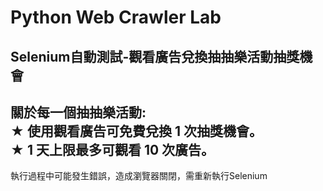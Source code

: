 # Python Web Crawler Lab
## Selenium自動測試-觀看廣告兌換抽抽樂活動抽獎機會
關於每一個抽抽樂活動:  
★ 使用觀看廣告可免費兌換 1 次抽獎機會。  
★ 1 天上限最多可觀看 10 次廣告。
--- 
執行過程中可能發生錯誤，造成瀏覽器關閉，需重新執行Selenium
